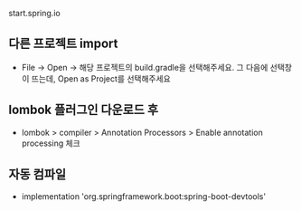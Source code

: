 start.spring.io


## 다른 프로젝트 import
- File -> Open -> 해당 프로젝트의 build.gradle을 선택해주세요. 그 다음에 선택창이 뜨는데, Open as Project를 선택해주세요

## lombok 플러그인 다운로드 후 
- lombok > compiler > Annotation Processors > Enable annotation processing 체크 

## 자동 컴파일
- implementation 'org.springframework.boot:spring-boot-devtools'
